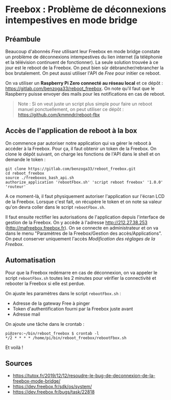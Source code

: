# Freebox : Problème de déconnexions intempestives en mode bridge

## Préambule

Beaucoup d'abonnés *Free* utilisant leur Freebox en mode bridge constate un
problème de déconnexions intempestives du lien internet (la téléphonie et la
télévision continuent de fonctionner).
La seule solution trouvée à ce jour est le reboot de la Freebox. On peut bien
sûr débrancher/rebrancher la box brutalement. On peut aussi utiliser l'API de
*Free* pour initier ce reboot.

On va utiliser un **Raspberry Pi Zero connecté au réseau local** et ce dépôt :
<https://gitlab.com/benzoga33/reboot_freebox>.
On note qu'il faut que le Raspberry puisse envoyer des mails pour les
notifications en cas de reboot.

> Note : Si on veut juste un script plus simple pour faire un reboot manuel
  ponctuellement, on peut utiliser ce dépôt :
  <https://github.com/kmmndr/reboot-fbx>

## Accès de l'application de reboot à la box

On commence par autoriser notre application qui va gérer le reboot à accéder
à la Freebox. Pour ça, il faut obtenir un token de la Freebox.
On clone le dépôt suivant, on charge les fonctions de l'API dans le shell et
on demande le token :
```
git clone https://gitlab.com/benzoga33/reboot_freebox.git
cd reboot_freebox
source ./freeboxos_bash_api.sh
authorize_application 'rebootFbox.sh' 'script reboot freebox' '1.0.0' 'routeur'
```

A ce moment-là, il faut physiquement autoriser l'application sur l'écran LCD
de la Freebox. Lorsque c'est fait, on récupère le token et on note sa valeur
qu'on devra coller dans le script `rebootFbox.sh`.

Il faut ensuite rectifier les autorisations de l'application depuis
l'interface de gestion de la Freebox. On y accède à l'adresse
<http://212.27.38.253> (<http://mafreebox.freebox.fr>).
On se connecte en administrateur et on va dans le menu
"Paramètres de la Freebox/Gestion des accès/Applications". On peut conserver
uniquement l'accès *Modification des réglages de la Freebox*.

## Automatisation

Pour que la Freebox redémarre en cas de déconnexion, on va appeler le
script `rebootFbox.sh` toutes les 2 minutes pour vérifier la connectivité et
rebooter la Freebox si elle est perdue.

On ajuste les paramètres dans le script `rebootFbox.sh` :

- Adresse de la gateway Free à pinger
- Token d'authentification fourni par la Freebox juste avant
- Adresse mail

On ajoute une tâche dans le crontab :
```
pi@zero:~/bin/reboot_freebox $ crontab -l
*/2 * * * * /home/pi/bin/reboot_freebox/rebootFbox.sh
```

Et voilà !

## Sources

* <https://tutox.fr/2019/12/12/resoudre-le-bug-de-deconnexion-de-la-freebox-mode-bridge/>
* <https://dev.freebox.fr/sdk/os/system/>
* <https://dev.freebox.fr/bugs/task/22818>
